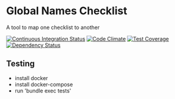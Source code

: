# Global Names Checklist

A tool to map one checklist to another

[![Continuous Integration Status][ci-svg]][ci]
[![Code Climate][code-svg]][code]
[![Test Coverage][test-svg]][test]
[![Dependency Status][deps-svg]][deps]

## Testing

* install docker
* install docker-compose
* run 'bundle exec tests'

[ci-svg]: https://circleci.com/gh/GlobalNamesArchitecture/checklist.svg?style=shield
[ci]: https://circleci.com/gh/GlobalNamesArchitecture/checklist
[code-svg]: https://codeclimate.com/github/GlobalNamesArchitecture/checklist/badges/gpa.svg
[code]: https://codeclimate.com/github/GlobalNamesArchitecture/checklist
[test-svg]: https://codeclimate.com/github/GlobalNamesArchitecture/checklist/badges/coverage.svg
[test]: https://codeclimate.com/github/GlobalNamesArchitecture/checklist
[deps-svg]: https://gemnasium.com/GlobalNamesArchitecture/checklist.svg
[deps]: https://gemnasium.com/GlobalNamesArchitecture/checklist

